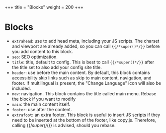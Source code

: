 +++
title = "Blocks"
weight = 200
+++
# Blocks
- `extrahead`: use to add head meta, including your JS scripts. The charset and viewport are already added, so you can call `{{/*super()*/}}` before you add content to this block.
- `seo`: SEO optimization.
- `title`: title, default to config. This is best to call `{{/*super()*/}}` after the title set to also add your config site title.
- `header`: use before the main content. By default, this block contains accessibility skip links such as skip to main content, navigation, and footer. If multilingual is present, the "Change Language" icon will also be included.
- `nav`: navigation. This block contains the title called main menu. Rebase the block if you want to modify
- `main`: the main content itself.
- `footer`: use after the content.
- `extrafoot`: an extra footer. This block is useful to insert JS scripts if they need to be inserted at the bottom of the footer, like copy.js. Therefore, calling {{/*super()*/}} is advised, should you rebase.